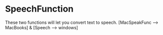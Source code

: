 # SpeechFunction
These two functions will let you convert text to speech.
[MacSpeakFunc --> MacBooks] &
[Speech --> windows]
